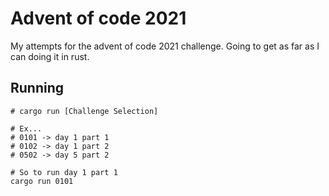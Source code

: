 # Advent of code 2021

My attempts for the advent of code 2021 challenge. Going to get as far as I can doing it in rust.

## Running

```
# cargo run [Challenge Selection]

# Ex...
# 0101 -> day 1 part 1
# 0102 -> day 1 part 2
# 0502 -> day 5 part 2

# So to run day 1 part 1
cargo run 0101

```
